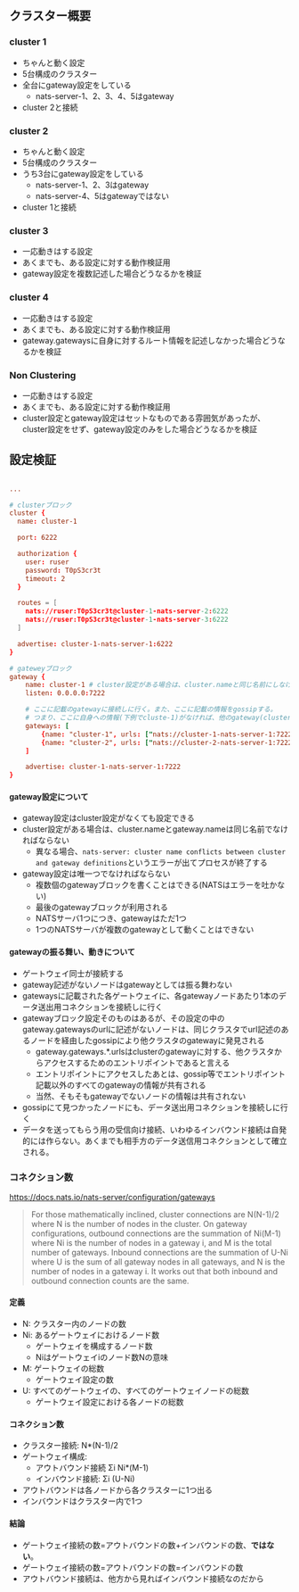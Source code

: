 ## クラスター概要

### cluster 1

* ちゃんと動く設定
* 5台構成のクラスター
* 全台にgateway設定をしている
  * nats-server-1、2、3、4、5はgateway
* cluster 2と接続

### cluster 2

* ちゃんと動く設定
* 5台構成のクラスター
* うち3台にgateway設定をしている
  * nats-server-1、2、3はgateway
  * nats-server-4、5はgatewayではない
* cluster 1と接続

### cluster 3

* 一応動きはする設定
* あくまでも、ある設定に対する動作検証用
* gateway設定を複数記述した場合どうなるかを検証

### cluster 4

* 一応動きはする設定
* あくまでも、ある設定に対する動作検証用
* gateway.gatewaysに自身に対するルート情報を記述しなかった場合どうなるかを検証

### Non Clustering

* 一応動きはする設定
* あくまでも、ある設定に対する動作検証用
* cluster設定とgateway設定はセットなものである雰囲気があったが、cluster設定をせず、gateway設定のみをした場合どうなるかを検証

## 設定検証

```conf

...

# clusterブロック
cluster {
  name: cluster-1

  port: 6222

  authorization {
    user: ruser
    password: T0pS3cr3t
    timeout: 2
  }

  routes = [
    nats://ruser:T0pS3cr3t@cluster-1-nats-server-2:6222
    nats://ruser:T0pS3cr3t@cluster-1-nats-server-3:6222
  ]

  advertise: cluster-1-nats-server-1:6222
}

# gateweyブロック
gateway {
    name: cluster-1 # cluster設定がある場合は、cluster.nameと同じ名前にしなければならない
    listen: 0.0.0.0:7222

    # ここに記載のgatewayに接続しに行く。また、ここに記載の情報をgossipする。
    # つまり、ここに自身への情報(下例でcluste-1)がなければ、他のgateway(cluster-2など)から接続されてくることはない。
    gateways: [ 
        {name: "cluster-1", urls: ["nats://cluster-1-nats-server-1:7222"]}, # 他gatewayから接続してもらうため、自分の情報を意図的に記載している
        {name: "cluster-2", urls: ["nats://cluster-2-nats-server-1:7222"]}
    ]

    advertise: cluster-1-nats-server-1:7222
}
```

#### gateway設定について

* gateway設定はcluster設定がなくても設定できる
* cluster設定がある場合は、cluster.nameとgateway.nameは同じ名前でなければならない
  * 異なる場合、`nats-server: cluster name conflicts between cluster and gateway definitions`というエラーが出てプロセスが終了する
* gateway設定は唯一つでなければならない
  * 複数個のgatewayブロックを書くことはできる(NATSはエラーを吐かない)
  * 最後のgatewayブロックが利用される
  * NATSサーバ1つにつき、gatewayはただ1つ
  * 1つのNATSサーバが複数のgatewayとして動くことはできない

#### gatewayの振る舞い、動きについて

* ゲートウェイ同士が接続する
* gateway記述がないノードはgatewayとしては振る舞わない
* gatewaysに記載された各ゲートウェイに、各gatewayノードあたり1本のデータ送出用コネクションを接続しに行く
* gatewayブロック設定そのものはあるが、その設定の中のgateway.gatewaysのurlに記述がないノードは、同じクラスタでurl記述のあるノードを経由したgossipにより他クラスタのgatewayに発見される
  * gateway.gateways.\*.urlsはclusterのgatewayに対する、他クラスタからアクセスするためのエントリポイントであると言える
  * エントリポイントにアクセスしたあとは、gossip等でエントリポイント記載以外のすべてのgatewayの情報が共有される
  * 当然、そもそもgatewayでないノードの情報は共有されない
* gossipにて見つかったノードにも、データ送出用コネクションを接続しに行く
* データを送ってもらう用の受信向け接続、いわゆるインバウンド接続は自発的には作らない。あくまでも相手方のデータ送信用コネクションとして確立される。

### コネクション数

https://docs.nats.io/nats-server/configuration/gateways

> For those mathematically inclined, cluster connections are N(N-1)/2 where N is the number of nodes in the cluster. On gateway configurations, outbound connections are the summation of Ni(M-1) where Ni is the number of nodes in a gateway i, and M is the total number of gateways. Inbound connections are the summation of U-Ni where U is the sum of all gateway nodes in all gateways, and N is the number of nodes in a gateway i. It works out that both inbound and outbound connection counts are the same.

#### 定義

* N: クラスター内のノードの数
* Ni: あるゲートウェイにおけるノード数
  * ゲートウェイを構成するノード数
  * Niはゲートウェイiのノード数Nの意味
* M: ゲートウェイの総数
  * ゲートウェイ設定の数
* U: すべてのゲートウェイの、すべてのゲートウェイノードの総数
  * ゲートウェイ設定における各ノードの総数

#### コネクション数

* クラスター接続: N*(N-1)/2
* ゲートウェイ構成:
  * アウトバウンド接続 Σi Ni*(M-1)
  * インバウンド接続: Σi (U-Ni)
* アウトバウンドは各ノードから各クラスターに1つ出る
* インバウンドはクラスター内で1つ

#### 結論

* ゲートウェイ接続の数=アウトバウンドの数+インバウンドの数、**ではない**。
* ゲートウェイ接続の数=アウトバウンドの数=インバウンドの数
* アウトバウンド接続は、他方から見ればインバウンド接続なのだから
